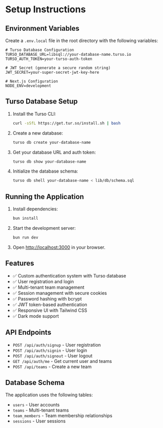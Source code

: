 # Setup Instructions

## Environment Variables

Create a `.env.local` file in the root directory with the following variables:

```env
# Turso Database Configuration
TURSO_DATABASE_URL=libsql://your-database-name.turso.io
TURSO_AUTH_TOKEN=your-turso-auth-token

# JWT Secret (generate a secure random string)
JWT_SECRET=your-super-secret-jwt-key-here

# Next.js Configuration
NODE_ENV=development
```

## Turso Database Setup

1. Install the Turso CLI:
   ```bash
   curl -sSfL https://get.tur.so/install.sh | bash
   ```

2. Create a new database:
   ```bash
   turso db create your-database-name
   ```

3. Get your database URL and auth token:
   ```bash
   turso db show your-database-name
   ```

4. Initialize the database schema:
   ```bash
   turso db shell your-database-name < lib/db/schema.sql
   ```

## Running the Application

1. Install dependencies:
   ```bash
   bun install
   ```

2. Start the development server:
   ```bash
   bun run dev
   ```

3. Open [http://localhost:3000](http://localhost:3000) in your browser.

## Features

- ✅ Custom authentication system with Turso database
- ✅ User registration and login
- ✅ Multi-tenant team management
- ✅ Session management with secure cookies
- ✅ Password hashing with bcrypt
- ✅ JWT token-based authentication
- ✅ Responsive UI with Tailwind CSS
- ✅ Dark mode support

## API Endpoints

- `POST /api/auth/signup` - User registration
- `POST /api/auth/signin` - User login
- `POST /api/auth/signout` - User logout
- `GET /api/auth/me` - Get current user and teams
- `POST /api/teams` - Create a new team

## Database Schema

The application uses the following tables:
- `users` - User accounts
- `teams` - Multi-tenant teams
- `team_members` - Team membership relationships
- `sessions` - User sessions

